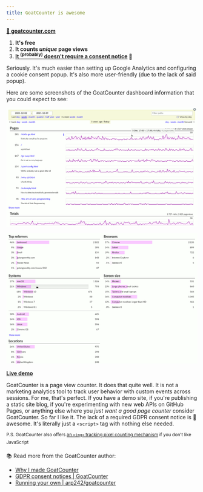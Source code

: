 ```yaml
---
title: GoatCounter is awesome
---
```


**[🐐 goatcounter.com](https://www.goatcounter.com/)**

1. **It's free**
2. **It counts _unique_ page views**
3. **[It <sup>(probably)</sup> doesn't require a consent notice](https://www.goatcounter.com/help/gdpr) 🎉**

Seriously. It's much easier than setting up Google Analytics and configuring a cookie consent popup. It's also more user-friendly (due to the lack of said popup).

Here are some screenshots of the GoatCounter dashboard information that you could expect to see:

![image](/media/2024-11-04-001.png)

![image](/media/2024-11-04-002.png)

[**Live demo**](https://stats.arp242.net/)

GoatCounter is a page view counter. It does that quite well. It is not a marketing analytics tool to track user behavior with custom events across sessions. For me, that's perfect. If you have a demo site, if you're publishing a static site blog, if you're experimenting with new web APIs on GitHub Pages, or anything else where you _just want a good page counter_ consider GoatCounter. So far I like it. The lack of a required GDPR consent notice is 🤩awesome. It's literally just a `<script>` tag with nothing else needed.

<sup>P.S. GoatCounter also offers [an `<img>` tracking pixel counting mechanism](https://www.goatcounter.com/help/pixel) if you don't like JavaScript</sup>

📚 Read more from the GoatCounter author:

- [Why I made GoatCounter](https://www.goatcounter.com/why)
- [GDPR consent notices | GoatCounter](https://www.goatcounter.com/help/gdpr)
- [Running your own | arp242/goatcounter](https://github.com/arp242/goatcounter?tab=readme-ov-file#running-your-own)
